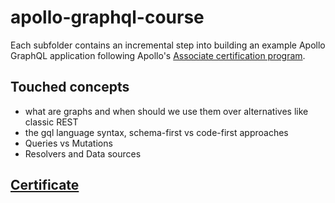 # apollo-graphql-course

Each subfolder contains an incremental step into building an example Apollo GraphQL application following
Apollo's [Associate certification program](https://www.apollographql.com/tutorials/certifications/apollo-graph-associate).

## Touched concepts

- what are graphs and when should we use them over alternatives like classic REST
- the gql language syntax, schema-first vs code-first approaches
- Queries vs Mutations
- Resolvers and Data sources

## [Certificate](https://www.apollographql.com/tutorials/certifications/c47fce80-ac24-40ac-bcdd-616576684567)
